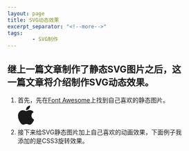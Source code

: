 ```yaml
---
layout: page
title: SVG动态效果
excerpt_separator: "<!--more-->"
tags:
        - SVG制作
---
```

## 继上一篇文章制作了静态SVG图片之后，这一篇文章将介绍制作SVG动态效果。
<!--more-->
1. 首先，先在[Font Awesome](https://fontawesome.com/)上找到自己喜欢的静态图片。
<svg width="10%" height="10%" class="apple" focusable="false" data-prefix="fab" data-icon="apple" class="svg-inline--fa fa-apple fa-w-12" role="img" xmlns="http://www.w3.org/2000/svg" viewBox="0 0 384 512"><path fill="currentColor" d="M318.7 268.7c-.2-36.7 16.4-64.4 50-84.8-18.8-26.9-47.2-41.7-84.7-44.6-35.5-2.8-74.3 20.7-88.5 20.7-15 0-49.4-19.7-76.4-19.7C63.3 141.2 4 184.8 4 273.5q0 39.3 14.4 81.2c12.8 36.7 59 126.7 107.2 125.2 25.2-.6 43-17.9 75.8-17.9 31.8 0 48.3 17.9 76.4 17.9 48.6-.7 90.4-82.5 102.6-119.3-65.2-30.7-61.7-90-61.7-91.9zm-56.6-164.2c27.3-32.4 24.8-61.9 24-72.5-24.1 1.4-52 16.4-67.9 34.9-17.5 19.8-27.8 44.3-25.6 71.9 26.1 2 49.9-11.4 69.5-34.3z"></path></svg> 
2. 接下来给SVG静态图片加上自己喜欢的动画效果，下面例子我添加的是CSS3旋转效果。
<style>
* { box-sizing: border-box; }
.body {
  height: 50%;
  weight: 50%;
  padding: 20vmin;
  background: #fcfcfc;
}

.svg {
  width: 50%;
  height: 50%;
}
</style>
<div>
<svg viewbox="0 0 100 100">
  <path fill="#1EB287">
    <animate 
             attributeName="d" 
             dur="3000ms" 
             repeatCount="indefinite"
             values="M 0,0 
                     C 50,0 50,0 100,0
                     100,50 100,50 100,100
                     50,100 50,100 0,100
                     0,50 0,50 0,0
                     Z;

                     M 25,50 
                     C 37.5,25 37.5,25 50,0 
                     75,50 75,50 100,100
                     50,100 50,100 0,100
                     12.5,75 12.5,75 25,50
                     Z;"/>
  </path>
</svg>
</div>
- 最后，在jekyll上进行动画演示时可以直接在markdown上使用style样式表直接进行链接。
